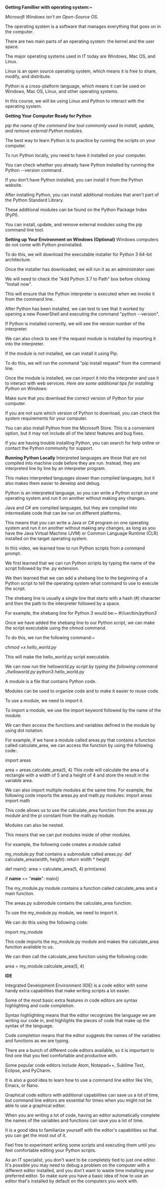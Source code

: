 **Getting Famillier with operating system:~**

_Microsoft Windows isn't an Open-Source OS._

The operating system is a software that manages everything that goes on in the computer.

There are two main parts of an operating system: the kernel and the user space.

The major operating systems used in IT today are Windows, Mac OS, and Linux.

Linux is an open source operating system, which means it is free to share, modify, and distribute.

Python is a cross-platform language, which means it can be used on Windows, Mac OS, Linux, and other operating systems.

In this course, we will be using Linux and Python to interact with the operating system.

**Getting Your Computer Ready for Python**

_pip the name of the command line tool commonly used to install, update, and remove external Python modules._

The best way to learn Python is to practice by running the scripts on your computer.

To run Python locally, you need to have it installed on your computer.

You can check whether you already have Python installed by running the Python --version command .

If you don't have Python installed, you can install it from the Python website.

After installing Python, you can install additional modules that aren't part of the Python Standard Library.

These additional modules can be found on the Python Package Index (PyPI).

You can install, update, and remove external modules using the pip command line tool.

**Setting up Your Environment on Windows (Optional)**
Windows computers do not come with Python preinstalled.

To do this, we will download the executable installer for Python 3 64-bit architecture.

Once the installer has downloaded, we will run it as an administrator user.

We will need to check the "Add Python 3.7 to Path" box before clicking "Install now".

This will ensure that the Python interpreter is executed when we invoke it from the command line.

After Python has been installed, we can test to see that it worked by opening a new PowerShell and executing the command "python --version".

If Python is installed correctly, we will see the version number of the interpreter.

We can also check to see if the request module is installed by importing it into the interpreter.

If the module is not installed, we can install it using Pip.

To do this, we will run the command "pip install request" from the command line.

Once the module is installed, we can import it into the interpreter and use it to interact with web services.
_Here are some additional tips for installing Python on Windows:_

Make sure that you download the correct version of Python for your computer.

If you are not sure which version of Python to download, you can check the system requirements for your computer.

You can also install Python from the Microsoft Store. This is a convenient option, but it may not include all of the latest features and bug fixes.

If you are having trouble installing Python, you can search for help online or contact the Python community for support.

**Running Python Locally**
Interpreted languages are those that are not compiled into machine code before they are run. Instead, they are interpreted line by line by an interpreter program.

This makes interpreted languages slower than compiled languages, but it also makes them easier to develop and debug.

Python is an interpreted language, so you can write a Python script on one operating system and run it on another without making any changes.

Java and C# are compiled languages, but they are compiled into intermediate code that can be run on different platforms.

This means that you can write a Java or C# program on one operating system and run it on another without making any changes, as long as you have the Java Virtual Machine (JVM) or Common Language Runtime (CLR) installed on the target operating system.

In this video, we learned how to run Python scripts from a command prompt.

We first learned that we can run Python scripts by typing the name of the script followed by the .py extension.

We then learned that we can add a shebang line to the beginning of a Python script to tell the operating system what command to use to execute the script.

The shebang line is usually a single line that starts with a hash (#) character and then the path to the interpreter followed by a space.

For example, the shebang line for Python 3 would be:~
_#!/usr/bin/python3_

Once we have added the shebang line to our Python script, we can make the script executable using the chmod command.

To do this, we run the following command:~

_chmod +x hello_world.py_

This will make the hello_world.py script executable.

We can now run the hello*world.py script by typing the following command:
*./hello*world.py*
python3 hello_world.py

A module is a file that contains Python code.

Modules can be used to organize code and to make it easier to reuse code.

To use a module, we need to import it.

To import a module, we use the import keyword followed by the name of the module.

We can then access the functions and variables defined in the module by using dot notation.

For example, if we have a module called areas.py that contains a function called calculate_area, we can access the function by using the following code:.

import areas

area = areas.calculate_area(5, 4)
This code will calculate the area of a rectangle with a width of 5 and a height of 4 and store the result in the variable area.

We can also import multiple modules at the same time.
For example, the following code imports the areas.py and math.py modules:
import areas
import math

This code allows us to use the calculate_area function from the areas.py module and the pi constant from the math.py module.

Modules can also be nested.

This means that we can put modules inside of other modules.

For example, the following code creates a module called

my_module.py that contains a submodule called areas.py:
def calculate_area(width, height):
return width \* height

def main():
area = calculate_area(5, 4)
print(area)

if **name** == "**main**":
main()

The my_module.py module contains a function called calculate_area and a main function.

The areas.py submodule contains the calculate_area function.

To use the my_module.py module, we need to import it.

We can do this using the following code:

import my_module

This code imports the my_module.py module and makes the calculate_area function available to us.

We can then call the calculate_area function using the following code:

area = my_module.calculate_area(5, 4)

**IDE**

Integrated Development Environment (IDE) is a code editor with some handy extra capabilities that make writing scripts a lot easier.

Some of the most basic extra features in code editors are syntax highlighting and code completion.

Syntax highlighting means that the editor recognizes the language we are writing our code in, and highlights the pieces of code that make up the syntax of the language.

Code completion means that the editor suggests the names of the variables and functions as we are typing.

There are a bunch of different code editors available, so it is important to find one that you feel comfortable and productive with.

Some popular code editors include Atom, Notepad++, Sublime Text, Eclipse, and PyCharm.

It is also a good idea to learn how to use a command line editor like Vim, Emacs, or Nano.

Graphical code editors with additional capabilities can save us a lot of time, but command line editors are essential for times when you might not be able to use a graphical editor.

When you are writing a lot of code, having an editor automatically complete the names of the variables and functions can save you a lot of time.

It is a good idea to familiarize yourself with the editor's capabilities so that you can get the most out of it.

Feel free to experiment writing some scripts and executing them until you feel comfortable editing your Python scripts.

As an IT specialist, you don't want to be completely tied to just one editor. It's possible you may need to debug a problem on the computer with a different editor installed, and you don't want to waste time installing your preferred editor. So make sure you have a basic idea of how to use an editor that's installed by default on the computers you work with.
